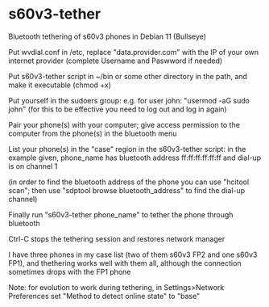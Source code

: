 # s60v3-tether
Bluetooth tethering of s60v3 phones in Debian 11 (Bullseye)

Put wvdial.conf in /etc, replace "data.provider.com" with the IP of your own internet provider (complete Username and Paswword if needed)

Put s60v3-tether script in ~/bin or some other directory in the path, and make it executable (chmod +x)

Put yourself in the sudoers group: e.g. for user john: "usermod -aG sudo john" (for this to be effective you need to log out and log in again)

Pair your phone(s) with your computer; give access permission to the computer from the phone(s) in the bluetooth menu

List your phone(s) in the "case" region in the s60v3-tether script: in the example given, phone_name has bluetooth address ff:ff:ff:ff:ff:ff and dial-up is on channel 1

(in order to find the bluetooth address of the phone you can use "hcitool scan"; then use "sdptool browse bluetooth_address" to find the dial-up channel)

Finally run "s60v3-tether phone_name" to tether the phone through bluetooth

Ctrl-C stops the tethering session and restores network manager

I have three phones in my case list (two of them s60v3 FP2 and one s60v3 FP1), and thethering works well with them all, although the connection sometimes drops with the FP1 phone

Note: for evolution to work during tethering, in Settings>Network Preferences set "Method to detect online state" to "base"
